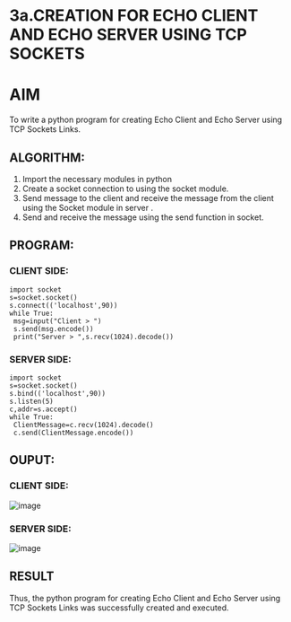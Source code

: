 # 3a.CREATION FOR ECHO CLIENT AND ECHO SERVER USING TCP SOCKETS
# AIM
To write a python program for creating Echo Client and Echo Server using TCP
Sockets Links.
## ALGORITHM:
1. Import the necessary modules in python
2. Create a socket connection to using the socket module.
3. Send message to the client and receive the message from the client using the Socket module in
 server .
4. Send and receive the message using the send function in socket.

## PROGRAM:
### CLIENT SIDE:
```
import socket
s=socket.socket()
s.connect(('localhost',90))
while True:
 msg=input("Client > ")
 s.send(msg.encode())
 print("Server > ",s.recv(1024).decode())
```

### SERVER SIDE:
```
import socket
s=socket.socket()
s.bind(('localhost',90))
s.listen(5)
c,addr=s.accept()
while True:
 ClientMessage=c.recv(1024).decode()
 c.send(ClientMessage.encode())
```

## OUPUT:

### CLIENT SIDE:
![image](https://github.com/Prasannalakshmiganesan/3a.Sockets_Creation_for_Echo_Client_and_Echo_Server/assets/118610231/225c74da-d14d-41b3-b5d2-363e60f55914)



### SERVER SIDE:
![image](https://github.com/Prasannalakshmiganesan/3a.Sockets_Creation_for_Echo_Client_and_Echo_Server/assets/118610231/5132c67f-cb96-4fe7-af40-7f12b1deefbc)


## RESULT
Thus, the python program for creating Echo Client and Echo Server using TCP Sockets Links 
was successfully created and executed.
